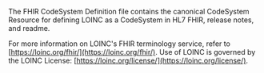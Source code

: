 The FHIR CodeSystem Definition file contains the canonical CodeSystem Resource for defining LOINC as a CodeSystem in HL7 FHIR, release notes, and readme.

For more information on LOINC's FHIR terminology service, refer to [https://loinc.org/fhir/](https://loinc.org/fhir/). Use of LOINC is governed by the LOINC License: [https://loinc.org/license/](https://loinc.org/license/).